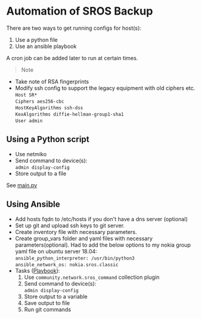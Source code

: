 # Automation of SROS Backup

There are two ways to get running configs for host(s):

1. Use a python file
2. Use an ansible playbook

A cron job can be added later to run at certain times.

> Note  

* Take note of RSA fingerprints  
* Modify ssh config to support the legacy equipment with old ciphers etc.  
`Host SR*`  
`Ciphers aes256-cbc`  
    `HostKeyAlgorithms ssh-dss`  
    `KexAlgorithms diffie-hellman-group1-sha1`  
    `User admin`

## Using a Python script

* Use netmiko
* Send command to device(s):  
    `admin display-config`
* Store output to a file  

See [main.py](./python_script/main.py)

## Using Ansible

* Add hosts fqdn to /etc/hosts if you don't have a dns server (optional)  
* Set up git and upload ssh keys to git server.  
* Create inventory file with necessary parameters.  
* Create group_vars folder and yaml files with necessary parameters(optional). Had to add the below options to my nokia group yaml file on ubuntu server 18.04:  
`ansible_python_interpreter: /usr/bin/python3`  
`ansible_network_os: nokia.sros.classic`  
* Tasks ([Playbook](./playbooks/backup_sros_v2.yaml)):
    1. Use `community.network.sros_command` collection plugin
    2. Send command to device(s):  
    `admin display-config`  
    3. Store output to a variable  
    4. Save output to file  
    5. Run git commands  
